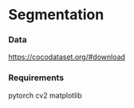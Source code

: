 # Segmentation


### Data
https://cocodataset.org/#download

### Requirements
pytorch
cv2
matplotlib

